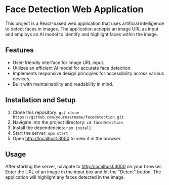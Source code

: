 # Face Detection Web Application

This project is a React-based web application that uses artificial intelligence to detect faces in images. The application accepts an image URL as input and employs an AI model to identify and highlight faces within the image.

## Features

- User-friendly interface for image URL input.
- Utilizes an efficient AI model for accurate face detection.
- Implements responsive design principles for accessibility across various devices.
- Built with maintainability and readability in mind.

## Installation and Setup

1. Clone this repository: `git clone https://github.com/yourusername/facedetection.git`
2. Navigate into the project directory: `cd facedetection`
3. Install the dependencies: `npm install`
4. Start the server: `npm start`
5. Open [http://localhost:3000](http://localhost:3000) to view it in the browser.

## Usage

After starting the server, navigate to [http://localhost:3000](http://localhost:3000) on your browser. Enter the URL of an image in the input box and hit the "Detect" button. The application will highlight any faces detected in the image.